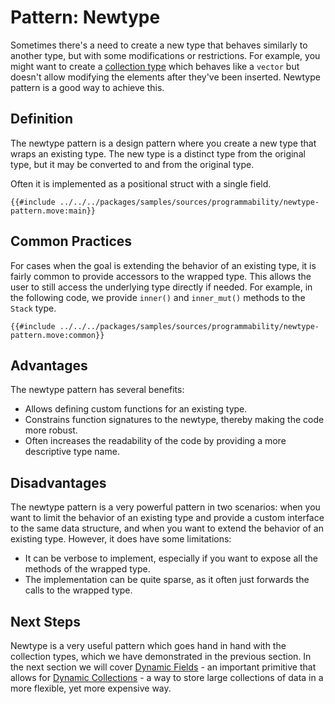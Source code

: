 # Pattern: Newtype

Sometimes there's a need to create a new type that behaves similarly to another type, but with some
modifications or restrictions. For example, you might want to create a
[collection type](./collections.md) which behaves like a `vector` but doesn't allow modifying the
elements after they've been inserted. Newtype pattern is a good way to achieve this.

## Definition

The newtype pattern is a design pattern where you create a new type that wraps an existing type. The
new type is a distinct type from the original type, but it may be converted to and from the original
type.

Often it is implemented as a positional struct with a single field.

```move
{{#include ../../../packages/samples/sources/programmability/newtype-pattern.move:main}}
```

## Common Practices

For cases when the goal is extending the behavior of an existing type, it is fairly common to
provide accessors to the wrapped type. This allows the user to still access the underlying type
directly if needed. For example, in the following code, we provide `inner()` and `inner_mut()`
methods to the `Stack` type.

```move
{{#include ../../../packages/samples/sources/programmability/newtype-pattern.move:common}}
```

## Advantages

The newtype pattern has several benefits:

- Allows defining custom functions for an existing type.
- Constrains function signatures to the newtype, thereby making the code more robust.
- Often increases the readability of the code by providing a more descriptive type name.

## Disadvantages

The newtype pattern is a very powerful pattern in two scenarios: when you want to limit the behavior
of an existing type and provide a custom interface to the same data structure, and when you want to
extend the behavior of an existing type. However, it does have some limitations:

- It can be verbose to implement, especially if you want to expose all the methods of the wrapped
  type.
- The implementation can be quite sparse, as it often just forwards the calls to the wrapped type.

## Next Steps

Newtype is a very useful pattern which goes hand in hand with the collection types, which we have
demonstrated in the previous section. In the next section we will cover
[Dynamic Fields](./dynamic-fields.md) - an important primitive that allows for
[Dynamic Collections](./dynamic-collections.md) - a way to store large collections of data in a more
flexible, yet more expensive way.
